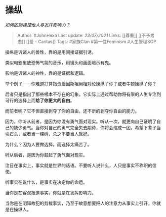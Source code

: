 # 操纵
*如何区别操控他人与发挥影响力？*

> Author: #JohnHexa
Last update: *23/07/2021* 
Links: [[尊重]] [[不予考虑]] [[爱 - Caritas]]
Tags:  #家族Clan #第一性Feminism #人生管理SOP 



操纵是诉诸人的兽性，靠的是用间接证据引诱。

类似电影里放恐怖气氛的音乐，用镜头和画面暗示有鬼。

  


影响是诉诸人的神性，靠的是证据和逻辑。

举个例子——你难道打算指责爱因斯坦用相对论操纵了你？或者牛顿操纵了你？

后者只是指出了那些根本不存在的幻象。它实际上通过帮助你将有限的人生专注到可行的选择上而**给了你更大的自由**。

而前者呢？它不但直接剥夺了你的自由，还不断的剥夺你自由的能力。

因为，你听从前者，是因为你没有勇气面对现实。听从一次，就更向自己证明了自己的缺少勇气。当你对自己的勇气完全失去期待，你将会缩成一团，希望下辈子当块石头，或者当一棵树，总之不要当人就好。

为什么？因为人要做选择，而选择太痛苦了。

听从后者，是因为你鼓起了勇气面对现实。

注目在事实上，事实就是世界的话语。不要听人说什么，人只是事实不称职的信使。

听事实在说什么，是事实在决定你的命运。

当你是在客观报道事实，你就是在发挥影响力。

当你是在明知故犯的剪裁事实，乃至于故意想要把人的注意力从事实上引开，你就是在操纵人。



